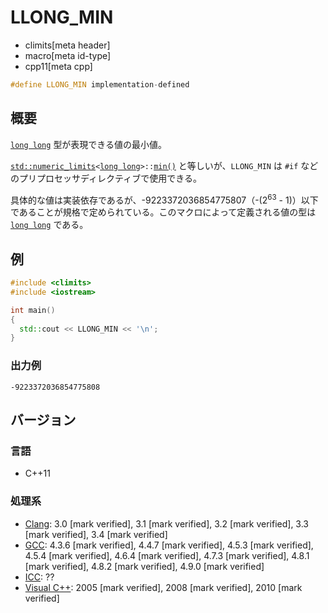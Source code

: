 # LLONG_MIN
* climits[meta header]
* macro[meta id-type]
* cpp11[meta cpp]

```cpp
#define LLONG_MIN implementation-defined
```

## 概要
[`long long`](/lang/cpp11/long_long_type.md) 型が表現できる値の最小値。

[`std::numeric_limits`](/reference/limits/numeric_limits.md)`<`[`long long`](/lang/cpp11/long_long_type.md)`>::`[`min()`](/reference/limits/numeric_limits/min.md) と等しいが、`LLONG_MIN` は `#if` などのプリプロセッサディレクティブで使用できる。

具体的な値は実装依存であるが、-9223372036854775807（-(2<sup>63</sup> - 1)）以下であることが規格で定められている。このマクロによって定義される値の型は [`long long`](/lang/cpp11/long_long_type.md) である。


## 例
```cpp example
#include <climits>
#include <iostream>

int main()
{
  std::cout << LLONG_MIN << '\n';
}
```


### 出力例
```
-9223372036854775808
```

## バージョン
### 言語
- C++11


### 処理系
- [Clang](/implementation.md#clang): 3.0 [mark verified], 3.1 [mark verified], 3.2 [mark verified], 3.3 [mark verified], 3.4 [mark verified]
- [GCC](/implementation.md#gcc): 4.3.6 [mark verified], 4.4.7 [mark verified], 4.5.3 [mark verified], 4.5.4 [mark verified], 4.6.4 [mark verified], 4.7.3 [mark verified], 4.8.1 [mark verified], 4.8.2 [mark verified], 4.9.0 [mark verified]
- [ICC](/implementation.md#icc): ??
- [Visual C++](/implementation.md#visual_cpp): 2005 [mark verified], 2008 [mark verified], 2010 [mark verified]
